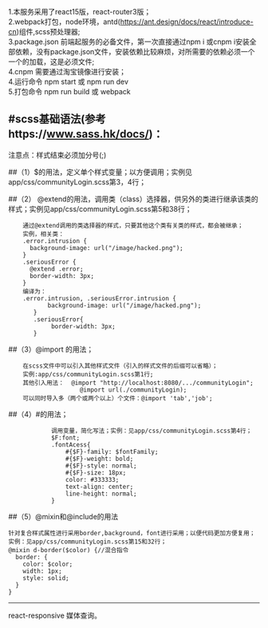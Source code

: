 1.本服务采用了react15版，react-router3版；  
2.webpack打包，node环境，antd(https://ant.design/docs/react/introduce-cn)组件,scss预处理器;  
3.package.json 前端起服务的必备文件，第一次直接通过npm i 或cnpm i安装全部依赖，没有package.json文件，安装依赖比较麻烦，对所需要的依赖必须一个一个的加载，这是必须文件;  
4.cnpm 需要通过淘宝镜像进行安装；  
4.运行命令 npm start 或 npm run dev  
5.打包命令 npm run build 或 webpack  

#scss基础语法(参考https://www.sass.hk/docs/)：
----------------------------------------------

注意点：样式结束必须加分号(;)


##（1）$的用法，定义单个样式变量；以方便调用；实例见app/css/communityLogin.scss第3，4行；


##（2） @extend的用法，调用类（class）选择器，供另外的类进行继承该类的样式；实例见app/css/communityLogin.scss第5和38行；



        通过@extend调用的类选择器的样式，只要其他这个类有关类的样式，都会被继承；
        实例，相关类：
        .error.intrusion {
          background-image: url("/image/hacked.png");
        }
        .seriousError {
          @extend .error;
          border-width: 3px;
        }
        编译为：
        .error.intrusion, .seriousError.intrusion {
               background-image: url("/image/hacked.png");
           }
           .seriousError{
                border-width: 3px;
           }
##（3）@import 的用法；


        在scss文件中可以引入其他样式文件（引入的样式文件的后缀可以省略）；
        实例:app/css/communityLogin.scss第1行;
        其他引入用法：  @import "http://localhost:8080/.../communityLogin";
                        @import url(./communityLogin);
        可以同时导入多（两个或两个以上）个文件：@import 'tab','job';
##（4）#的用法；


                调用变量，简化写法；实例：见app/css/communityLogin.scss第4行；
                $F:font;
                .fontAcess{
                    #{$F}-family: $fontFamily;
                    #{$F}-weight: bold;
                    #{$F}-style: normal;
                    #{$F}-size: 18px;
                    color: #333333;
                    text-align: center;
                    line-height: normal;
                }
##（5）@mixin和@include的用法

    针对复合样式属性进行采用border,background，font进行采用；以便代码更加方便复用；
    实例：见app/css/communityLogin.scss第15和32行；
    @mixin d-border($color) {//混合指令
      border: {
        color: $color;
        width: 1px;
        style: solid;
      }
    }
----------------------------------------------
react-responsive 媒体查询。
